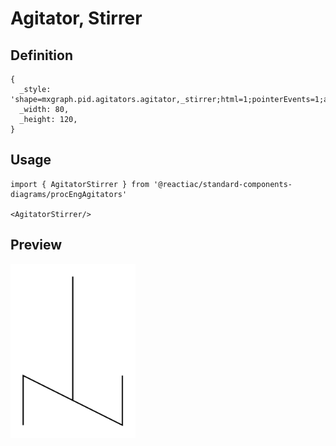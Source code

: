 # Agitator, Stirrer

## Definition

```
{
  _style: 'shape=mxgraph.pid.agitators.agitator,_stirrer;html=1;pointerEvents=1;align=center;verticalLabelPosition=bottom;verticalAlign=top;dashed=0;',
  _width: 80,
  _height: 120,
}
```

## Usage

```
import { AgitatorStirrer } from '@reactiac/standard-components-diagrams/procEngAgitators'

<AgitatorStirrer/>
```

## Preview

<img src="./agitator-stirrer.png" width="200"/>
